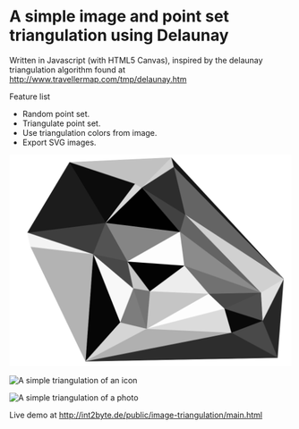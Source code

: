 A simple image and point set triangulation using Delaunay 
=========================================================

Written in Javascript (with HTML5 Canvas), inspired by the delaunay triangulation algorithm found at
http://www.travellermap.com/tmp/delaunay.htm

Feature list
 * Random point set.
 * Triangulate point set.
 * Use triangulation colors from image.
 * Export SVG images.


![A simple triangulation with 25 points](triangulation-a.png)


![A simple triangulation of an icon](triangulation_2.svg)


![A simple triangulation of a photo](IMG_20170901_232450_800x600_triangulation.svg)


 Live demo at http://int2byte.de/public/image-triangulation/main.html
 